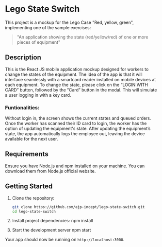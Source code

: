 # Lego State Switch

This project is a mockup for the Lego Case "Red, yellow, green", implementing one of the sample exercises:

> "An application showing the state (red/yellow/red) of one or more pieces of equipment"

## Description

This is the React JS mobile application mockup designed for workers to change the states of the equipment. The idea of the app is that it will interface seamlessly with a smartcard reader installed on mobile devices at each equipment. To change the state, please click on the “LOGIN WITH CARD” button, followed by the “Card” button in the modal. This will simulate a user logging in with a key card.
### Funtionalities:
Without login in, the screen shows the current states and queued orders.
Once the worker has scanned their ID card to login, the worker has the option of updating the equipment's state.
After updating the equipment’s state, the app automatically logs the employee out, leaving the device available for the next user.



## Requirements

Ensure you have Node.js and npm installed on your machine. You can download them from Node.js official website.

## Getting Started

1. Clone the repository:

   ```bash
   git clone https://github.com/ajp-incept/lego-state-switch.git
   cd lego-state-switch
   ```

2. Install project dependencies:
   npm install

6. Start the development server
   npm start

Your app should now be running on `http://localhost:3000`.


